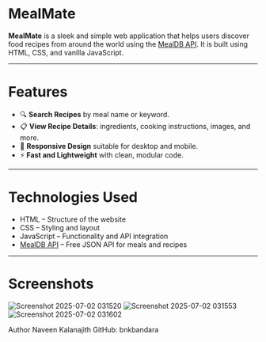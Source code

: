 # MealMate

**MealMate** is a sleek and simple web application that helps users discover food recipes from around the world using the [MealDB API](https://www.themealdb.com/api.php). It is built using HTML, CSS, and vanilla JavaScript.

---

# Features

- 🔍 **Search Recipes** by meal name or keyword.
- 📋 **View Recipe Details**: ingredients, cooking instructions, images, and more.
- 🎨 **Responsive Design** suitable for desktop and mobile.
- ⚡ **Fast and Lightweight** with clean, modular code.

---

# Technologies Used

- HTML – Structure of the website
- CSS – Styling and layout
- JavaScript – Functionality and API integration
- [MealDB API](https://www.themealdb.com/api.php) – Free JSON API for meals and recipes

---
# Screenshots

![Screenshot 2025-07-02 031520](https://github.com/user-attachments/assets/0a4bc5f4-d52a-4859-9f96-c85fc0fa82b5)
![Screenshot 2025-07-02 031553](https://github.com/user-attachments/assets/58f0fd92-1b78-4299-8cc2-4ce2cf03f2a3)
![Screenshot 2025-07-02 031602](https://github.com/user-attachments/assets/d47ca2c4-cd4f-40cd-9d06-2311e827a90b)



Author
Naveen Kalanajith
GitHub: bnkbandara
